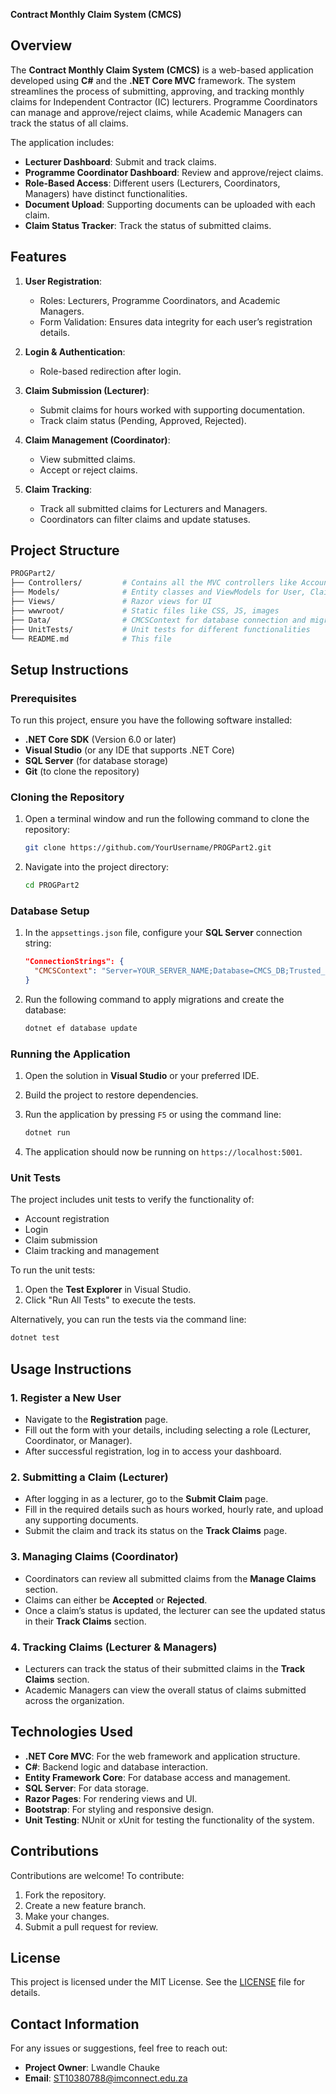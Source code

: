 **Contract Monthly Claim System (CMCS)**

## **Overview**

The **Contract Monthly Claim System (CMCS)** is a web-based application developed using **C#** and the **.NET Core MVC** framework. The system streamlines the process of submitting, approving, and tracking monthly claims for Independent Contractor (IC) lecturers. Programme Coordinators can manage and approve/reject claims, while Academic Managers can track the status of all claims.

The application includes:
- **Lecturer Dashboard**: Submit and track claims.
- **Programme Coordinator Dashboard**: Review and approve/reject claims.
- **Role-Based Access**: Different users (Lecturers, Coordinators, Managers) have distinct functionalities.
- **Document Upload**: Supporting documents can be uploaded with each claim.
- **Claim Status Tracker**: Track the status of submitted claims.

## **Features**

1. **User Registration**:
   - Roles: Lecturers, Programme Coordinators, and Academic Managers.
   - Form Validation: Ensures data integrity for each user’s registration details.

2. **Login & Authentication**:
   - Role-based redirection after login.

3. **Claim Submission (Lecturer)**:
   - Submit claims for hours worked with supporting documentation.
   - Track claim status (Pending, Approved, Rejected).

4. **Claim Management (Coordinator)**:
   - View submitted claims.
   - Accept or reject claims.

5. **Claim Tracking**:
   - Track all submitted claims for Lecturers and Managers.
   - Coordinators can filter claims and update statuses.

## **Project Structure**

```bash
PROGPart2/
├── Controllers/         # Contains all the MVC controllers like AccountController and ClaimController
├── Models/              # Entity classes and ViewModels for User, Claim, and Role
├── Views/               # Razor views for UI
├── wwwroot/             # Static files like CSS, JS, images
├── Data/                # CMCSContext for database connection and migrations
├── UnitTests/           # Unit tests for different functionalities
└── README.md            # This file
```

## **Setup Instructions**

### **Prerequisites**

To run this project, ensure you have the following software installed:

- **.NET Core SDK** (Version 6.0 or later)
- **Visual Studio** (or any IDE that supports .NET Core)
- **SQL Server** (for database storage)
- **Git** (to clone the repository)

### **Cloning the Repository**

1. Open a terminal window and run the following command to clone the repository:

   ```bash
   git clone https://github.com/YourUsername/PROGPart2.git
   ```

2. Navigate into the project directory:

   ```bash
   cd PROGPart2
   ```

### **Database Setup**

1. In the `appsettings.json` file, configure your **SQL Server** connection string:

   ```json
   "ConnectionStrings": {
     "CMCSContext": "Server=YOUR_SERVER_NAME;Database=CMCS_DB;Trusted_Connection=True;MultipleActiveResultSets=true"
   }
   ```

2. Run the following command to apply migrations and create the database:

   ```bash
   dotnet ef database update
   ```

### **Running the Application**

1. Open the solution in **Visual Studio** or your preferred IDE.
2. Build the project to restore dependencies.
3. Run the application by pressing `F5` or using the command line:

   ```bash
   dotnet run
   ```

4. The application should now be running on `https://localhost:5001`.

### **Unit Tests**

The project includes unit tests to verify the functionality of:
- Account registration
- Login
- Claim submission
- Claim tracking and management

To run the unit tests:

1. Open the **Test Explorer** in Visual Studio.
2. Click "Run All Tests" to execute the tests.

Alternatively, you can run the tests via the command line:

```bash
dotnet test
```

## **Usage Instructions**

### **1. Register a New User**
   - Navigate to the **Registration** page.
   - Fill out the form with your details, including selecting a role (Lecturer, Coordinator, or Manager).
   - After successful registration, log in to access your dashboard.

### **2. Submitting a Claim (Lecturer)**
   - After logging in as a lecturer, go to the **Submit Claim** page.
   - Fill in the required details such as hours worked, hourly rate, and upload any supporting documents.
   - Submit the claim and track its status on the **Track Claims** page.

### **3. Managing Claims (Coordinator)**
   - Coordinators can review all submitted claims from the **Manage Claims** section.
   - Claims can either be **Accepted** or **Rejected**.
   - Once a claim’s status is updated, the lecturer can see the updated status in their **Track Claims** section.

### **4. Tracking Claims (Lecturer & Managers)**
   - Lecturers can track the status of their submitted claims in the **Track Claims** section.
   - Academic Managers can view the overall status of claims submitted across the organization.

## **Technologies Used**

- **.NET Core MVC**: For the web framework and application structure.
- **C#**: Backend logic and database interaction.
- **Entity Framework Core**: For database access and management.
- **SQL Server**: For data storage.
- **Razor Pages**: For rendering views and UI.
- **Bootstrap**: For styling and responsive design.
- **Unit Testing**: NUnit or xUnit for testing the functionality of the system.

## **Contributions**

Contributions are welcome! To contribute:

1. Fork the repository.
2. Create a new feature branch.
3. Make your changes.
4. Submit a pull request for review.

## **License**

This project is licensed under the MIT License. See the [LICENSE](LICENSE) file for details.

## **Contact Information**

For any issues or suggestions, feel free to reach out:

- **Project Owner**: Lwandle Chauke 
- **Email**: ST10380788@imconnect.edu.za
